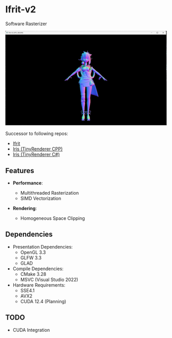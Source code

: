 # Ifrit-v2

Software Rasterizer 

![](img/demo.jpg)



Successor to following repos:
 - [Ifrit](https://github.com/Aeroraven/Ifrit)
 - [Iris (TinyRenderer CPP)](https://github.com/Aeroraven/Stargazer/tree/main/ComputerGraphics/Iris)
 - [Iris (TinyRenderer C#)](https://github.com/Aeroraven/Stargazer/tree/main/ComputerGraphics/TinyRenderer)



## Features

- **Performance**:
	- Multithreaded Rasterization
	- SIMD Vectorization

- **Rendering**:
	- Homogeneous Space Clipping


## Dependencies

- Presentation Dependencies:
	- OpenGL 3.3
	- GLFW 3.3
	- GLAD
- Compile Dependencies:
	- CMake 3.28
	- MSVC (Visual Studio 2022)
- Hardware Requirements:
	- SSE4.1
	- AVX2
	- CUDA 12.4 (Planning)

## TODO
- CUDA Integration 